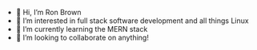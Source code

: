 - 👋 Hi, I’m Ron Brown
- 👀 I’m interested in full stack software development and all things Linux
- 🌱 I’m currently learning the MERN stack
- 💞️ I’m looking to collaborate on anything!

<!---
ronbrowniii/ronbrowniii is a ✨ special ✨ repository because its `README.md` (this file) appears on your GitHub profile.
You can click the Preview link to take a look at your changes.
--->
